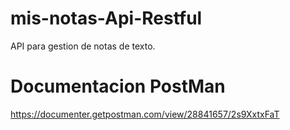 # mis-notas-Api-Restful

API para gestion de notas de texto.

# Documentacion PostMan
https://documenter.getpostman.com/view/28841657/2s9XxtxFaT
